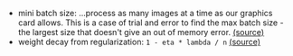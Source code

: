 - mini batch size: ...process as many images at a time as our graphics card allows. This is a case of trial and error to find the max batch size - the largest size that doesn't give an out of memory error.
[(source)](https://github.com/fastai/courses/blob/master/deeplearning1/nbs/lesson2.ipynb)
- weight decay from regularization: `1 - eta * lambda / n` [(source)](http://neuralnetworksanddeeplearning.com/chap3.html#overfitting_and_regularization)
